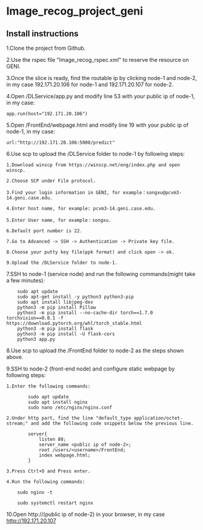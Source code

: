 # Image_recog_project_geni
## Install instructions
1.Clone the project from Github.

2.Use the rspec file "Image_recog_rspec.xml" to reserve the resource on GENI.

3.Once the slice is ready, find the routable ip by clicking node-1 and node-2, in my case 192.171.20.106 for node-1 and 192.171.20.107 for node-2.

4.Open /DLService/app.py and modify line 53 with your public ip of node-1, in my case:

    app.run(host="192.171.20.106")
    
5.Open /FrontEnd/webpage.html and modify line 19 with your public ip of node-1, in my case:

    url:"http://192.171.20.106:5000/predict"
    
6.Use scp to upload the /DLService folder to node-1 by following steps:

    1.Download winscp from https://winscp.net/eng/index.php and open winscp.
    
    2.Choose SCP under File protocol.
    
    3.Find your login information in GENI, for example：songxu@pcvm3-14.geni.case.edu.
    
    4.Enter host name, for example: pcvm3-14.geni.case.edu.
    
    5.Enter User name, for example：songxu.
    
    6.Default port number is 22.
    
    7.Go to Advanced -> SSH -> Authentication -> Private key file.
    
    8.Choose your putty key file(ppk format) and click open -> ok.
    
    9.Upload the /DLService folder to node-1.
    
7.SSH to node-1 (service node) and run the following commands(might take a few minutes):
```
    sudo apt update
    sudo apt-get install -y python3 python3-pip
    sudo apt install libjpeg-dev
    python3 -m pip install Pillow
    python3 -m pip install --no-cache-dir torch==1.7.0 torchvision==0.8.1 -f https://download.pytorch.org/whl/torch_stable.html
    python3 -m pip install flask
    python3 -m pip install -U flask-cors
    python3 app.py
 ```
8.Use scp to upload the /FrontEnd folder to node-2 as the steps shown above.

9.SSH to node-2 (front-end node) and configure static webpage by following steps:

    1.Enter the following commands:
``` 
        sudo apt update 
        sudo apt install nginx        
        sudo nano /etc/nginx/nginx.conf
```
    2.Under http part, find the line "default_type application/octet-stream;" and add the following code snippets below the previous line.
```
        server{
            listen 80;
            server_name <public ip of node-2>;
            root /users/<username>/FrontEnd;
            index webpage.html;
        }
```  
    3.Press Ctrl+O and Press enter.
    
    4.Run the following commands:
    
        sudo nginx -t
        
        sudo systemctl restart nginx
        
10.Open http://(public ip of node-2) in your browser, in my case http://192.171.20.107
